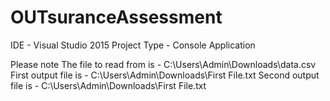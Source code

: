 # OUTsuranceAssessment

IDE - Visual Studio 2015
Project Type - Console Application

Please note 
  The file to read from is - C:\Users\Admin\Downloads\data.csv
  First output file is - C:\Users\Admin\Downloads\First File.txt
  Second output file is - C:\Users\Admin\Downloads\First File.txt
